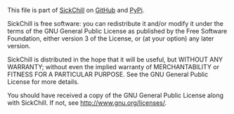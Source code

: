 This file is part of [SickChill](https://sickchill.github.io) on [GitHub](https://github.com/Sickchill/SickChill) and [PyPi](https://pypi.org/project/sickchill/).

SickChill is free software: you can redistribute it and/or modify
it under the terms of the GNU General Public License as published by
the Free Software Foundation, either version 3 of the License, or
(at your option) any later version.

SickChill is distributed in the hope that it will be useful,
but WITHOUT ANY WARRANTY; without even the implied warranty of
MERCHANTABILITY or FITNESS FOR A PARTICULAR PURPOSE. See the
GNU General Public License for more details.

You should have received a copy of the GNU General Public License
along with SickChill. If not, see <http://www.gnu.org/licenses/>.
